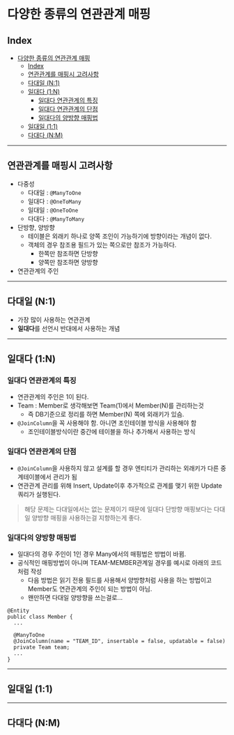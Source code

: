 # 다양한 종류의 연관관계 매핑

## Index

- [다양한 종류의 연관관계 매핑](#다양한-종류의-연관관계-매핑)
  - [Index](#index)
  - [연관관계를 매핑시 고려사항](#연관관계를-매핑시-고려사항)
  - [다대일 (N:1)](#다대일-n1)
  - [일대다 (1:N)](#일대다-1n)
    - [일대다 연관관계의 특징](#일대다-연관관계의-특징)
    - [일대다 연관관계의 단점](#일대다-연관관계의-단점)
    - [일대다의 양방향 매핑법](#일대다의-양방향-매핑법)
  - [일대일 (1:1)](#일대일-11)
  - [다대다 (N:M)](#다대다-nm)

---

## 연관관계를 매핑시 고려사항

- 다중성
  - 다대일 : `@ManyToOne`
  - 일대다 : `@OneToMany`
  - 일대일 : `@OneToOne`
  - 다대다 : `@ManyToMany`
- 단방향, 양방향
  - 테이블은 외래키 하나로 양쪽 조인이 가능하기에 방향이라는 개념이 없다.
  - 객체의 경우 참조용 필드가 있는 쪽으로만 참조가 가능하다.
    - 한쪽만 참조하면 단방향
    - 양쪽만 참조하면 양방향
- 연관관계의 주인

---

## 다대일 (N:1)

- 가장 많이 사용하는 연관관계
- **일대다**를 선언시 반대에서 사용하는 개념

---

## 일대다 (1:N)

### 일대다 연관관계의 특징

- 연관관계의 주인은 1이 된다.
- Team : Member로 생각해보면 Team(1)에서 Member(N)를 관리하는것
  - 즉 DB기준으로 정리를 하면 Member(N) 쪽에 외래키가 있슴.
- `@JoinColumn`을 꼭 사용해야 함. 아니면 조인테이블 방식을 사용해야 함
  - 조인테이블방식이란 중간에 테이블을 하나 추가해서 사용하는 방식

### 일대다 연관관계의 단점

- `@JoinColumn`을 사용하지 않고 설계를 할 경우 엔티티가 관리하는 외래키가 다른 중계테이블에서 관리가 됨
- 연관관계 관리를 위해 Insert, Update이후 추가적으로 관계를 맺기 위한 Update 쿼리가 실행된다.

> 해당 문제는 다대일에서는 없는 문제이기 때문에 일대다 단방향 매핑보다는 다대일 양방향 매핑을 사용하는걸 지향하는게 좋다.

### 일대다의 양방향 매핑법

- 일대다의 경우 주인이 1인 경우 Many에서의 매핑법은 방법이 바뀜.
- 공식적인 매핑방법이 아니며 TEAM-MEMBER관계일 경우를 예시로 아래의 코드처럼 작성
  - 다음 방법은 읽기 전용 필드를 사용해서 양방향처럼 사용을 하는 방법이고 Member도 연관관계의 주인이 되는 방법이 아님.
  - 왠만하면 다대일 양방향을 쓰는걸로...

```
@Entity
public class Member {
  ...

  @ManyToOne
  @JoinColumn(name = "TEAM_ID", insertable = false, updatable = false)
  private Team team;
  ...
}
```

---

## 일대일 (1:1)

---

## 다대다 (N:M)

